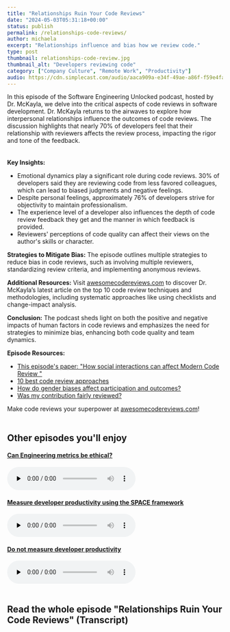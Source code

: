 ```yaml
---
title: "Relationships Ruin Your Code Reviews"
date: "2024-05-03T05:31:18+00:00"
status: publish
permalink: /relationships-code-reviews/
author: michaela
excerpt: "Relationships influence and bias how we review code."
type: post
thumbnail: relationships-code-review.jpg
thumbnail_alt: "Developers reviewing code"
category: ["Company Culture", "Remote Work", "Productivity"]
audio: https://cdn.simplecast.com/audio/aaca909a-e34f-49ae-a86f-f59e4fa807f0/episodes/5a4ef76d-0ab4-48b2-ba6c-5de0e9d43057/audio/f0a4b337-9034-4fc2-9ab0-4c2a069bb00a/default_tc.mp3
---
```


<div class="episode-about">
    In this episode of the Software Engineering Unlocked podcast, hosted by Dr. McKayla, we delve into the critical aspects of code reviews in software development. Dr. McKayla returns to the airwaves to explore how interpersonal relationships influence the outcomes of code reviews. The discussion highlights that nearly 70% of developers feel that their relationship with reviewers affects the review process, impacting the rigor and tone of the feedback. <br/>     <br/> 
<br/>
<b>Key Insights:</b>
    <ul>
        <li> Emotional dynamics play a significant role during code reviews. 30% of developers said they are reviewing code from less favored colleagues, which can lead to biased judgments and negative feelings.</li>
        <li> Despite personal feelings, approximately 76% of developers strive for objectivity to maintain professionalism.</li>
        <li> The experience level of a developer also influences the depth of code review feedback they get and the manner in which feedback is provided.</li>
        <li> Reviewers' perceptions of code quality can affect their views on the author's skills or character.</li>
    </ul>
</div>
<div class="episode-about">
<p>
<b>Strategies to Mitigate Bias:</b>
The episode outlines multiple strategies to reduce bias in code reviews, such as involving multiple reviewers, standardizing review criteria, and implementing anonymous reviews.</p>
<p>
<b>Additional Resources:</b>
Visit <a href="https://awesomecodereviews.com">awesomecodereviews.com</a> to discover Dr. McKayla’s latest article on the top 10 code review techniques and methodologies, including systematic approaches like using checklists and change-impact analysis.
</p>
<p>
<b>Conclusion:</b>
The podcast sheds light on both the positive and negative impacts of human factors in code reviews and emphasizes the need for strategies to minimize bias, enhancing both code quality and team dynamics.
</p>
</div>
<div class=" episode-links">
<b>Episode Resources:</b><br/>
    <ul>
    <li><a href="https://www.frontiersin.org/articles/10.3389/fcomp.2023.1178040/full">This episode's paper: "How social interactions can affect Modern Code Review
"</a></li>
     <li><a href="https://www.awesomecodereviews.com/code-reading/code-review-techniques/">10 best code review approaches</a></li>
     <li><a href="https://link.springer.com/article/10.1007/s10664-023-10324-9">How do gender biases affect participation and outcomes?</a></li>
     <li><a href="https://dl.acm.org/doi/abs/10.1145/3180155.3180217">Was my contribution fairly reviewed?</a></li>
    </ul>
</div>

<div class="sponsorship">
Make code reviews your superpower at <a href="https://awesomecodereviews.com">awesomecodereviews.com</a>!
</div>
<br/>
<div>
  <h2>Other episodes you'll enjoy</h2>
<div class="row-md-6">
      <div class="row g-0 border rounded overflow-hidden flex-md-row mb-4 shadow-sm h-md-250 position-relative">
          <div class="col p-4 d-flex flex-column position-static">
            <a href="https://www.software-engineering-unlocked.com/engineering-metrics/"><h4 class="mb-0">Can Engineering metrics be ethical?</h3></a>
  <audio controls preload="none">
               <source src="https://cdn.simplecast.com/audio/aaca909a-e34f-49ae-a86f-f59e4fa807f0/episodes/14f69a24-bf6f-4e84-8dd8-f57c3f73c32b/audio/3bc44755-6fc4-41cd-84bd-bc6e2228c0aa/default_tc.mp3" />
              </audio>
          </div>
        </div>
      </div>
    <div class="row-md-6">
      <div class="row g-0 border rounded overflow-hidden flex-md-row mb-4 shadow-sm h-md-250 position-relative">
          <div class="col p-4 d-flex flex-column position-static">
                       <a href="https://software-engineering-unlocked.com/measure-developer-productivity-space/"><h4 class="mb-0">Measure developer productivity using the SPACE framework</h3></a>
  <audio controls preload="none">
                <source src="https://cdn.simplecast.com/audio/aaca909a-e34f-49ae-a86f-f59e4fa807f0/episodes/5f2f49ae-1df9-4c13-9a52-670548e10892/audio/f557f044-ac96-40a4-b6b4-f8f215a1a81b/default_tc.mp3" />
              </audio>
          </div>
        </div>
      </div>
	<div class="row-md-6">
      <div class="row g-0 border rounded overflow-hidden flex-md-row mb-4 shadow-sm h-md-250 position-relative">
          <div class="col p-4 d-flex flex-column position-static">
            <a href="https://www.software-engineering-unlocked.com/dont-measure-developer-productivity/"><h4 class="mb-0">Do not measure developer productivity</h3></a>
  <audio controls preload="none">
               <source src="https://cdn.simplecast.com/audio/aaca909a-e34f-49ae-a86f-f59e4fa807f0/episodes/7d3ff77b-c660-4fa7-8acd-820c40e993d8/audio/43e2756b-f8b8-403d-b6cc-44c927f9eaef/default_tc.mp3" />
              </audio>
          </div>
        </div>
      </div>
</div>
<br/>

## Read the whole episode "Relationships Ruin Your Code Reviews" (Transcript)
